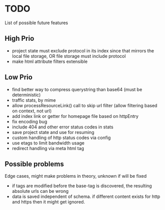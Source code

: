 # TODO

List of possible future features

## High Prio

 * project state must exclude protocol in its index since that mirrors the local file storage, OR file storage must include protocol
 * make html attribute filters extensible

## Low Prio

* find better way to compress querystring than base64 (must be deterministic)
* traffic stats, by mime
* allow processResourceLink() call to skip url filter (allow filtering based on context, not url)
* add index link or getter for homepage file based on httpEntry
* fix encoding bug
* include 404 and other error status codes in stats
* save project state and use for resuming
* custom handling of http status codes via config
* use etags to limit bandwidth usage
* redirect handling via meta html tag

## Possible problems

Edge cases, might make problems in theory, unknown if will be fixed

 * if tags are modified before the base-tag is discovered, the resulting absolute urls can be wrong
 * data is saved independent of schema. if different content exists for http and https then it might get ignored.
